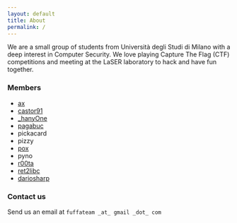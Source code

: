 ```yaml
---
layout: default
title: About
permalink: /
---
```


We are a small group of students from Università degli Studi di Milano with a
deep interest in Computer Security. We love playing Capture The Flag (CTF)
competitions and meeting at the LaSER laboratory to hack and have fun together.

### Members

* <a href="https://twitter.com/ax_tryin" target="_blank">ax</a>
* <a href="https://github.com/castor91" target="_blank">castor91</a>
* <a href="https://twitter.com/_hanyOne" target="_blank">_hanyOne</a>
* <a href="https://twitter.com/pagabuc" target="_blank">pagabuc</a>
* pickacard
* pizzy
* <a href="https://twitter.com/_pox_" target="_blank">pox</a>
* pyno
* <a href="https://github.com/r00ta" target="_blank">r00ta</a>
* <a href="https://github.com/ret2libc" target="_blank">ret2libc</a>
* <a href="https://twitter.com/dariosharp" target="_blank">dariosharp</a>

### Contact us

Send us an email at `fuffateam _at_ gmail _dot_ com`
